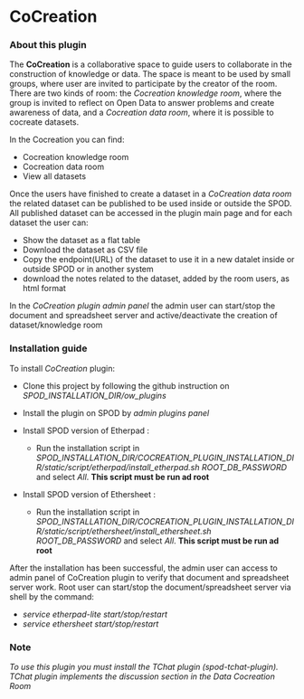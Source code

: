 # CoCreation

### About this plugin

The **CoCreation** is a collaborative space to guide users to collaborate in the construction of knowledge or data. The space is meant to be used by small groups,
where user are invited to participate by the creator of the room. There are two kinds of room: the *Cocreation knowledge room*, where the group is invited to reflect
on Open Data to answer problems and create awareness of data, and a *Cocreation data room*, where it is possible to cocreate datasets.

In the Cocreation you can find:

* Cocreation knowledge room
* Cocreation data room
* View all datasets

Once the users have finished to create a dataset in a *CoCreation data room* the related dataset can be published to be used inside or outside the SPOD.
All published dataset can be accessed in the plugin main page and for each dataset the user can:

* Show the dataset as a flat table
* Download the dataset as CSV file
* Copy the endpoint(URL) of the dataset to use it in a new datalet inside or outside SPOD or in another system
* download the notes related to the dataset, added by the room users, as html format

In the *CoCreation plugin admin panel* the admin user can start/stop the document and spreadsheet server and active/deactivate the creation of dataset/knowledge room

### Installation guide

To install *CoCreation* plugin:

* Clone this project by following the github instruction on *SPOD_INSTALLATION_DIR/ow_plugins*
* Install the plugin on SPOD by *admin plugins panel*
* Install SPOD version of Etherpad :

  - Run the installation script in *SPOD_INSTALLATION_DIR/COCREATION_PLUGIN_INSTALLATION_DIR/static/script/etherpad/install_etherpad.sh ROOT_DB_PASSWORD* and select *All*.
    **This script must be run ad root**

* Install SPOD version of Ethersheet :
  - Run the installation script in *SPOD_INSTALLATION_DIR/COCREATION_PLUGIN_INSTALLATION_DIR/static/script/ethersheet/install_ethersheet.sh ROOT_DB_PASSWORD* and select *All*.
    **This script must be run ad root**

After the installation has been successful, the admin user can access to admin panel of CoCreation plugin to verify that document and spreadsheet server work.
Root user can start/stop the document/spreadsheet server via shell by the command:

* *service etherpad-lite start/stop/restart*
* *service ethersheet start/stop/restart*

### Note

*To use this plugin you must install the TChat plugin (spod-tchat-plugin). TChat plugin implements the discussion section in the Data Cocreation Room*



